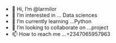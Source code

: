- 👋 Hi, I’m @larmilor
- 👀 I’m interested in ... Data sciences
- 🌱 I’m currently learning ...Python
- 💞️ I’m looking to collaborate on ...project
- 📫 How to reach me ...+2347065957963

<!---
larmilor/larmilor is a ✨ special ✨ repository because its `README.md` (this file) appears on your GitHub profile.
You can click the Preview link to take a look at your changes.
--->
